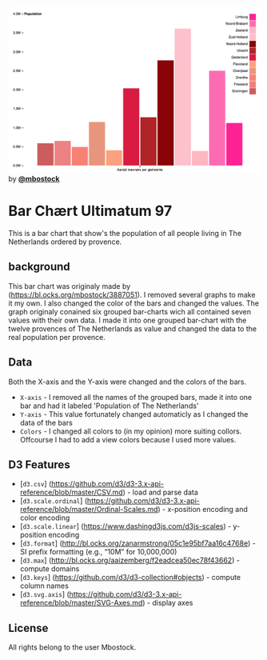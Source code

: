 ![Preview picture of the bar-chart][cover]
 by [**@mbostock**][block-author]

# Bar Chært Ultimatum 97

This is a bar chart that show's the population of all people living in The Netherlands ordered by provence.

## background 

This bar chart was originaly made by (https://bl.ocks.org/mbostock/3887051). I removed several graphs to make it my own. I also changed the color of the bars and changed the values. The graph originaly conained six grouped bar-charts wich all contained seven values with their own data. I made it into one grouped bar-chart with the twelve provences of The Netherlands as value and changed the data to the real population per provence.

## Data

Both the X-axis and the Y-axis were changed and the colors of the bars.

* `X-axis` - I removed all the names of the grouped bars, made it into one bar and had it labeled 'Population of The Netherlands'
* `Y-axis` - This value fortunately changed automaticly as I changed the data of the bars
* `Colors` - I changed all colors to (in my opinion) more suiting collors. Offcourse I had to add a view colors because I used more values.

## D3 Features

*  [`d3.csv`] (https://github.com/d3/d3-3.x-api-reference/blob/master/CSV.md) - load and parse data
*  [`d3.scale.ordinal`] (https://github.com/d3/d3-3.x-api-reference/blob/master/Ordinal-Scales.md) - x-position encoding and color encoding
*  [`d3.scale.linear`] (https://www.dashingd3js.com/d3js-scales) - y-position encoding
*  [`d3.format`] (http://bl.ocks.org/zanarmstrong/05c1e95bf7aa16c4768e) - SI prefix formatting (e.g., “10M” for 10,000,000)
*  [`d3.max`] (http://bl.ocks.org/aaizemberg/f2eadcea50ec78f43662) - compute domains
*  [`d3.keys`] (https://github.com/d3/d3-collection#objects) - compute column names
*  [`d3.svg.axis`] (https://github.com/d3/d3-3.x-api-reference/blob/master/SVG-Axes.md) - display axes

## License

All rights belong to the user Mbostock. 

[block-author]: https://bl.ocks.org/mbostock

[cover]: preview.png
